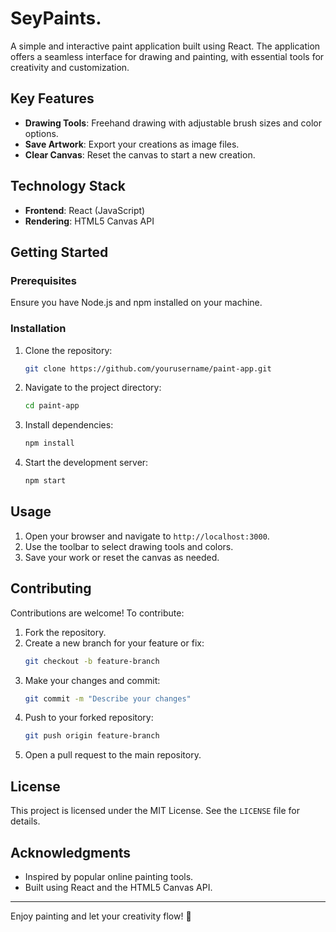 # SeyPaints.
A simple and interactive paint application built using React. The application offers a seamless interface for drawing and painting, with essential tools for creativity and customization.

## Key Features
- **Drawing Tools**: Freehand drawing with adjustable brush sizes and color options.
- **Save Artwork**: Export your creations as image files.
- **Clear Canvas**: Reset the canvas to start a new creation.

## Technology Stack
- **Frontend**: React (JavaScript)
- **Rendering**: HTML5 Canvas API

## Getting Started
### Prerequisites
Ensure you have Node.js and npm installed on your machine.

### Installation
1. Clone the repository:
   ```bash
   git clone https://github.com/yourusername/paint-app.git
   ```

2. Navigate to the project directory:
   ```bash
   cd paint-app
   ```

3. Install dependencies:
   ```bash
   npm install
   ```

4. Start the development server:
   ```bash
   npm start
   ```

## Usage
1. Open your browser and navigate to `http://localhost:3000`.
2. Use the toolbar to select drawing tools and colors.
3. Save your work or reset the canvas as needed.

## Contributing
Contributions are welcome! To contribute:
1. Fork the repository.
2. Create a new branch for your feature or fix:
   ```bash
   git checkout -b feature-branch
   ```
3. Make your changes and commit:
   ```bash
   git commit -m "Describe your changes"
   ```
4. Push to your forked repository:
   ```bash
   git push origin feature-branch
   ```
5. Open a pull request to the main repository.

## License
This project is licensed under the MIT License. See the `LICENSE` file for details.

## Acknowledgments
- Inspired by popular online painting tools.
- Built using React and the HTML5 Canvas API.

---
Enjoy painting and let your creativity flow! 🎨


